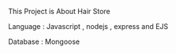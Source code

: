 This Project is About Hair Store
 
Language : Javascript , nodejs , express and EJS

Database : Mongoose

